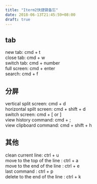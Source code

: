 ```yaml
---
title: "Iterm2快捷键备忘"
date: 2018-06-13T21:45:59+08:00
draft: true
---
```


<!--more-->
## tab 
new tab: cmd + t  
close tab: cmd + w  
switch tab: cmd + number  
full screen: cmd + enter  
search: cmd + f  

## 分屏
vertical split screen: cmd + d  
horizontal spilt screen: cmd + shift + d  
switch screen: cmd + [ or ]  
view history command: cmd + ;  
view clipboard command: cmd + shift + h  

## 其他
clean current line: ctrl + u   
move to the top of the line : ctrl + a  
move to the end of the line : ctrl + e   
last command : ctrl + p   
delete to the end of the line : ctrl + k  

